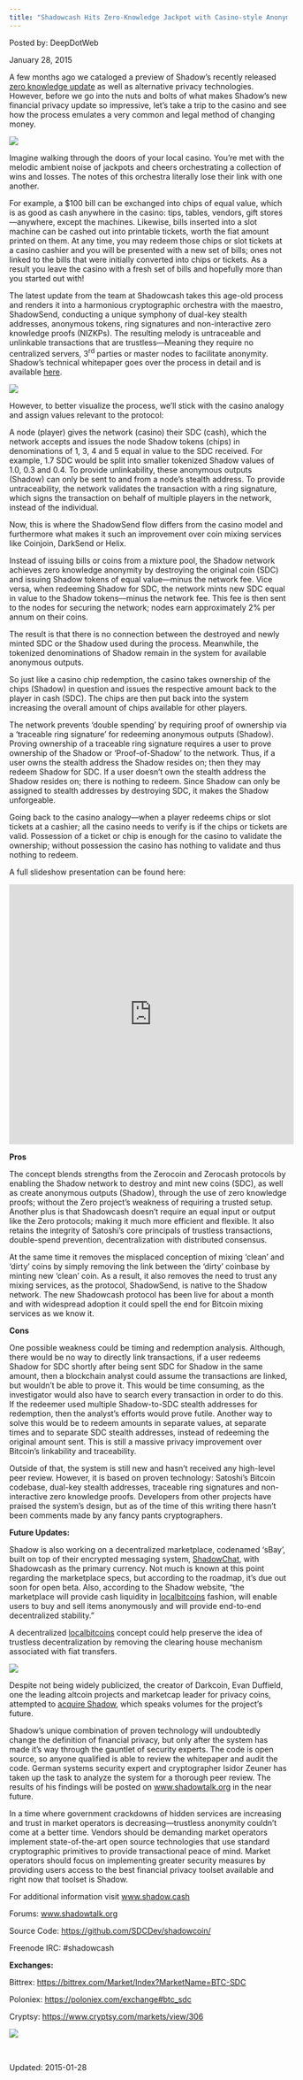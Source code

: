 ```yaml
---
title: "Shadowcash Hits Zero-Knowledge Jackpot with Casino-style Anonymity"
---
```



Posted by: DeepDotWeb 

<span>January 28, 2015</span>


<p>A few months ago we cataloged a preview of Shadow’s recently released <a href="/2014/10/24/anonymous-shadow-eclipses-privacy-projects-zero-knowledge/" target="_blank">zero knowledge update</a> as well as alternative privacy technologies. However, before we go into the nuts and bolts of what makes Shadow’s new financial privacy update so impressive, let’s take a trip to the casino and see how the process emulates a very common and legal method of changing money.</p>

<img src="https://G-I-R.github.io/deepdotweb/imgs/2015/01/fear.jpg">

<p>Imagine walking through the doors of your local casino. You’re met with the melodic ambient noise of jackpots and cheers orchestrating a collection of wins and losses. The notes of this orchestra literally lose their link with one another.</p>
<p>For example, a $100 bill can be exchanged into chips of equal value, which is as good as cash anywhere in the casino: tips, tables, vendors, gift stores—anywhere, except the machines. Likewise, bills inserted into a slot machine can be cashed out into printable tickets, worth the fiat amount printed on them. At any time, you may redeem those chips or slot tickets at a casino cashier and you will be presented with a new set of bills; ones not linked to the bills that were initially converted into chips or tickets. As a result you leave the casino with a fresh set of bills and hopefully more than you started out with!</p>
<p>The latest update from the team at Shadowcash takes this age-old process and renders it into a harmonious cryptographic orchestra with the maestro, ShadowSend, conducting a unique symphony of dual-key stealth addresses, anonymous tokens, ring signatures and non-interactive zero knowledge proofs (NIZKPs). The resulting melody is untraceable and unlinkable transactions that are trustless—Meaning they require no centralized servers, 3<sup>rd</sup> parties or master nodes to facilitate anonymity. Shadow’s technical whitepaper goes over the process in detail and is available <a href="http://shadow.cash/downloads/shadowcash-anon.pdf" target="_blank">here</a>.</p>

<img src="https://G-I-R.github.io/deepdotweb/imgs/2015/01/shadowsend2.jpg">

<p>However, to better visualize the process, we’ll stick with the casino analogy and assign values relevant to the protocol:</p>
<p>A node (player) gives the network (casino) their SDC (cash), which the network accepts and issues the node Shadow tokens (chips) in denominations of 1, 3, 4 and 5 equal in value to the SDC received. For example, 1.7 SDC would be split into smaller tokenized Shadow values of 1.0, 0.3 and 0.4. To provide unlinkability, these anonymous outputs (Shadow) can only be sent to and from a node’s stealth address. To provide untraceability, the network validates the transaction with a ring signature, which signs the transaction on behalf of multiple players in the network, instead of the individual.</p>
<p>Now, this is where the ShadowSend flow differs from the casino model and furthermore what makes it such an improvement over coin mixing services like Coinjoin, DarkSend or Helix.</p>
<p>Instead of issuing bills or coins from a mixture pool, the Shadow network achieves zero knowledge anonymity by destroying the original coin (SDC) and issuing Shadow tokens of equal value—minus the network fee. Vice versa, when redeeming Shadow for SDC, the network mints new SDC equal in value to the Shadow tokens—minus the network fee. This fee is then sent to the nodes for securing the network; nodes earn approximately 2% per annum on their coins.</p>
<p>The result is that there is no connection between the destroyed and newly minted SDC or the Shadow used during the process. Meanwhile, the tokenized denominations of Shadow remain in the system for available anonymous outputs.</p>
<p>So just like a casino chip redemption, the casino takes ownership of the chips (Shadow) in question and issues the respective amount back to the player in cash (SDC). The chips are then put back into the system increasing the overall amount of chips available for other players.</p>
<p>The network prevents ‘double spending’ by requiring proof of ownership via a ‘traceable ring signature’ for redeeming anonymous outputs (Shadow). Proving ownership of a traceable ring signature requires a user to prove ownership of the Shadow or ‘Proof-of-Shadow’ to the network. Thus, if a user owns the stealth address the Shadow resides on; then they may redeem Shadow for SDC. If a user doesn’t own the stealth address the Shadow resides on; there is nothing to redeem. Since Shadow can only be assigned to stealth addresses by destroying SDC, it makes the Shadow unforgeable.</p>
<p>Going back to the casino analogy—when a player redeems chips or slot tickets at a cashier; all the casino needs to verify is if the chips or tickets are valid. Possession of a ticket or chip is enough for the casino to validate the ownership; without possession the casino has nothing to validate and thus nothing to redeem.</p>
<p>A full slideshow presentation can be found here:</p>
<div align="center"><iframe width="515px" height="470px" style="border: none;" src="http://www.slideshare.net/shadowcash/slideshelf" frameborder="0" marginwidth="0" marginheight="0" scrolling="no" allowfullscreen="allowfullscreen" webkitallowfullscreen="webkitallowfullscreen" mozallowfullscreen="mozallowfullscreen"></iframe></div>
<p><strong>Pros</strong></p>
<p>The concept blends strengths from the Zerocoin and Zerocash protocols by enabling the Shadow network to destroy and mint new coins (SDC), as well as create anonymous outputs (Shadow), through the use of zero knowledge proofs; without the Zero project’s weakness of requiring a trusted setup. Another plus is that Shadowcash doesn’t require an equal input or output like the Zero protocols; making it much more efficient and flexible. It also retains the integrity of Satoshi’s core principals of trustless transactions, double-spend prevention, decentralization with distributed consensus.</p>
<p>At the same time it removes the misplaced conception of mixing ‘clean’ and ‘dirty’ coins by simply removing the link between the ‘dirty’ coinbase by minting new ‘clean’ coin. As a result, it also removes the need to trust any mixing services, as the protocol, ShadowSend, is native to the Shadow network. The new Shadowcash protocol has been live for about a month and with widespread adoption it could spell the end for Bitcoin mixing services as we know it.</p>
<p><strong>Cons</strong></p>
<p>One possible weakness could be timing and redemption analysis. Although, there would be no way to directly link transactions, if a user redeems Shadow for SDC shortly after being sent SDC for Shadow in the same amount, then a blockchain analyst could assume the transactions are linked, but wouldn’t be able to prove it. This would be time consuming, as the investigator would also have to search every transaction in order to do this. If the redeemer used multiple Shadow-to-SDC stealth addresses for redemption, then the analyst’s efforts would prove futile. Another way to solve this would be to redeem amounts in separate values, at separate times and to separate SDC stealth addresses, instead of redeeming the original amount sent. This is still a massive privacy improvement over Bitcoin’s linkability and traceability.</p>
<p>Outside of that, the system is still new and hasn’t received any high-level peer review. However, it is based on proven technology: Satoshi’s Bitcoin codebase, dual-key stealth addresses, traceable ring signatures and non-interactive zero knowledge proofs. Developers from other projects have praised the system’s design, but as of the time of this writing there hasn’t been comments made by any fancy pants cryptographers.</p>
<p><strong>Future Updates:</strong></p>
<p>Shadow is also working on a decentralized marketplace, codenamed ‘sBay’, built on top of their encrypted messaging system, <a href="http://www.shadow.cash/downloads/shadowcoin-p2p-em.pdf">ShadowChat</a>, with Shadowcash as the primary currency. Not much is known at this point regarding the marketplace specs, but according to the roadmap, it’s due out soon for open beta. Also, according to the Shadow website, “the marketplace will provide cash liquidity in <a href="https://localbitcoins.com/?ch=4v6y" target="_blank">localbitcoins</a> fashion, will enable users to buy and sell items anonymously and will provide end-to-end decentralized stability.”</p>
<p>A decentralized <a href="https://localbitcoins.com/?ch=4v6y" target="_blank">localbitcoins</a> concept could help preserve the idea of trustless decentralization by removing the clearing house mechanism associated with fiat transfers.</p>

<img src="https://G-I-R.github.io/deepdotweb/imgs/2015/01/marketplace.jpg">

<p>Despite not being widely publicized, the creator of Darkcoin, Evan Duffield, one the leading altcoin projects and marketcap leader for privacy coins, attempted to <a href="http://shadowtalk.org/topic/252/darkcoin-proposal-statement/2" target="_blank">acquire Shadow</a>, which speaks volumes for the project’s future.</p>
<p>Shadow’s unique combination of proven technology will undoubtedly change the definition of financial privacy, but only after the system has made it’s way through the gauntlet of security experts. The code is open source, so anyone qualified is able to review the whitepaper and audit the code. German systems security expert and cryptographer Isidor Zeuner has taken up the task to analyze the system for a thorough peer review. The results of his findings will be posted on <a href="http://www.shadowtalk.org" target="_blank">www.shadowtalk.org</a> in the near future.</p>
<p>In a time where government crackdowns of hidden services are increasing and trust in market operators is decreasing—trustless anonymity couldn’t come at a better time. Vendors should be demanding market operators implement state-of-the-art open source technologies that use standard cryptographic primitives to provide transactional peace of mind. Market operators should focus on implementing greater security measures by providing users access to the best financial privacy toolset available and right now that toolset is Shadow.</p>
<p>For additional information visit <a href="http://www.shadow.cash">www.shadow.cash</a></p>
<p>Forums: <a href="http://www.shadowtalk.org" target="_blank">www.shadowtalk.org</a></p>
<p>Source Code: <a href="https://github.com/SDCDev/shadowcoin/" target="_blank">https://github.com/SDCDev/shadowcoin/</a></p>
<p>Freenode IRC: #shadowcash</p>
<p><strong>Exchanges:</strong></p>
<p>Bittrex: <a href="https://bittrex.com/Market/Index?MarketName=BTC-SDC" target="_blank">https://bittrex.com/Market/<wbr />Index?MarketName=BTC-SDC</a></p>
<p>Poloniex: <a href="https://poloniex.com/exchange#btc_sdc" target="_blank">https://poloniex.com/exchange#<wbr />btc_sdc</a></p>
<p>Cryptsy: <a href="https://www.cryptsy.com/markets/view/306" target="_blank">https://www.cryptsy.com/<wbr />markets/view/306</a></p>

<img src="https://G-I-R.github.io/deepdotweb/imgs/2015/01/shadowops.jpg">

<p>&nbsp;</p>

Updated: 2015-01-28

